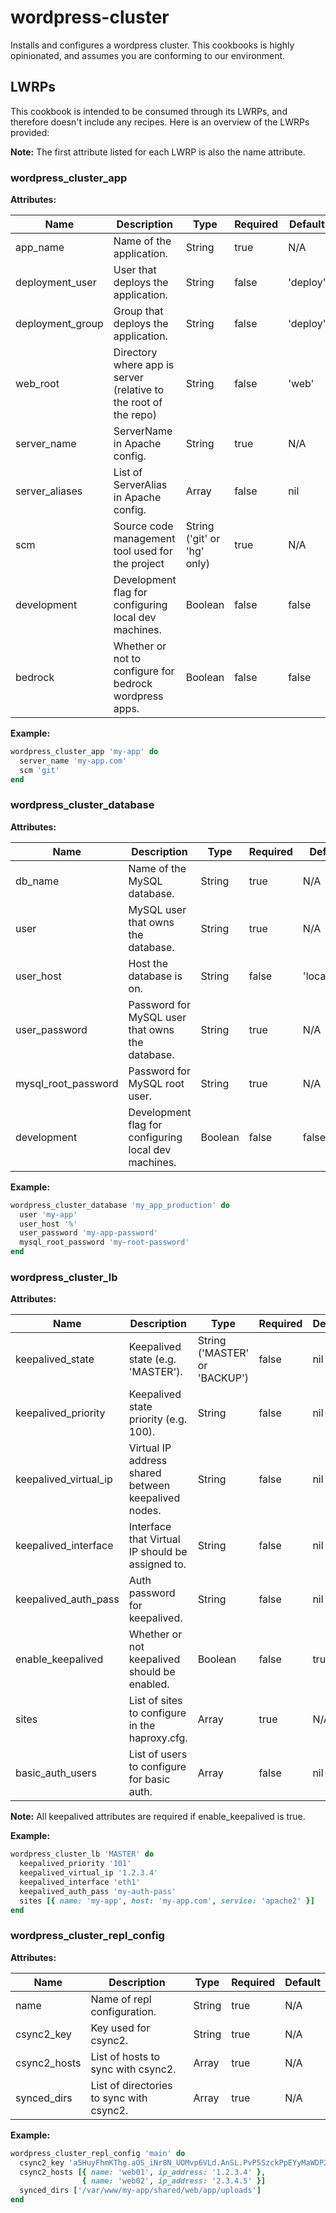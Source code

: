 # wordpress-cluster

Installs and configures a wordpress cluster. This cookbooks is highly
opinionated, and assumes you are conforming to our environment.

## LWRPs

This cookbook is intended to be consumed through its LWRPs, and therefore
doesn't include any recipes. Here is an overview of the LWRPs provided:

**Note:** The first attribute listed for each LWRP is also the name attribute.

### wordpress_cluster_app

**Attributes:**

| Name             | Description                                                      | Type                        | Required | Default  |
| ---------------- | ---------------------------------------------------------------- | --------------------------- | -------- | -------- |
| app_name         | Name of the application.                                         | String                      | true     | N/A      |
| deployment_user  | User that deploys the application.                               | String                      | false    | 'deploy' |
| deployment_group | Group that deploys the application.                              | String                      | false    | 'deploy' |
| web_root         | Directory where app is server (relative to the root of the repo) | String                      | false    | 'web'    |
| server_name      | ServerName in Apache config.                                     | String                      | true     | N/A      |
| server_aliases   | List of ServerAlias in Apache config.                            | Array                       | false    | nil      |
| scm              | Source code management tool used for the project                 | String ('git' or 'hg' only) | true     | N/A      |
| development      | Development flag for configuring local dev machines.             | Boolean                     | false    | false    |
| bedrock          | Whether or not to configure for bedrock wordpress apps.          | Boolean                     | false    | false    |

**Example:**

```ruby
wordpress_cluster_app 'my-app' do
  server_name 'my-app.com'
  scm 'git'
end
```

### wordpress_cluster_database

**Attributes:**

| Name                | Description                                          | Type    | Required | Default     |
| ------------------- | ---------------------------------------------------- | ------- | -------- | ----------- |
| db_name             | Name of the MySQL database.                          | String  | true     | N/A         |
| user                | MySQL user that owns the database.                   | String  | true     | N/A         |
| user_host           | Host the database is on.                             | String  | false    | 'localhost' |
| user_password       | Password for MySQL user that owns the database.      | String  | true     | N/A         |
| mysql_root_password | Password for MySQL root user.                        | String  | true     | N/A         |
| development         | Development flag for configuring local dev machines. | Boolean | false    | false       |

**Example:**

```ruby
wordpress_cluster_database 'my_app_production' do
  user 'my-app'
  user_host '%'
  user_password 'my-app-password'
  mysql_root_password 'my-root-password'
end
```

### wordpress_cluster_lb

**Attributes:**

| Name                  | Description                                         | Type                          | Required | Default |
| --------------------- | --------------------------------------------------- | ----------------------------- | -------- | ------- |
| keepalived_state      | Keepalived state (e.g. 'MASTER').                   | String ('MASTER' or 'BACKUP') | false    | nil     |
| keepalived_priority   | Keepalived state priority (e.g. 100).               | String                        | false    | nil     |
| keepalived_virtual_ip | Virtual IP address shared between keepalived nodes. | String                        | false    | nil     |
| keepalived_interface  | Interface that Virtual IP should be assigned to.    | String                        | false    | nil     |
| keepalived_auth_pass  | Auth password for keepalived.                       | String                        | false    | nil     |
| enable_keepalived     | Whether or not keepalived should be enabled.        | Boolean                       | false    | true    |
| sites                 | List of sites to configure in the haproxy.cfg.      | Array                         | true     | N/A     |
| basic_auth_users      | List of users to configure for basic auth.          | Array                         | false    | nil     |

**Note:** All keepalived attributes are required if enable_keepalived is true.

**Example:**

```ruby
wordpress_cluster_lb 'MASTER' do
  keepalived_priority '101'
  keepalived_virtual_ip '1.2.3.4'
  keepalived_interface 'eth1'
  keepalived_auth_pass 'my-auth-pass'
  sites [{ name: 'my-app', host: 'my-app.com', service: 'apache2' }]
end
```

### wordpress_cluster_repl_config

**Attributes:**

| Name         | Description                              | Type   | Required | Default |
| ------------ | ---------------------------------------- | ------ | -------- | ------- |
| name         | Name of repl configuration.              | String | true     | N/A     |
| csync2_key   | Key used for csync2.                     | String | true     | N/A     |
| csync2_hosts | List of hosts to sync with csync2.       | Array  | true     | N/A     |
| synced_dirs  | List of directories to sync with csync2. | Array  | true     | N/A     |

**Example:**

```ruby
wordpress_cluster_repl_config 'main' do
  csync2_key 'a5HuyFhmKThg.aOS_iNr8N_UOMvp6VLd.AnSL.PvP5SzckPpEYyMaWDP2Jv5t2H6'
  csync2_hosts [{ name: 'web01', ip_address: '1.2.3.4' },
                { name: 'web02', ip_address: '2.3.4.5' }]
  synced_dirs ['/var/www/my-app/shared/web/app/uploads']
end
```
